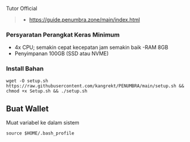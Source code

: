 
Tutor Official
> - https://guide.penumbra.zone/main/index.html

###  Persyaratan Perangkat Keras Minimum
 - 4x CPU; semakin cepat kecepatan jam semakin baik
 -RAM 8GB
 - Penyimpanan 100GB (SSD atau NVME)

###  Install Bahan
```
wget -O setup.sh https://raw.githubusercontent.com/kangrekt/PENUMBRA/main/setup.sh && chmod +x Setup.sh && ./setup.sh
```
##  Buat Wallet

Muat variabel ke dalam sistem
```
source $HOME/.bash_profile
```
